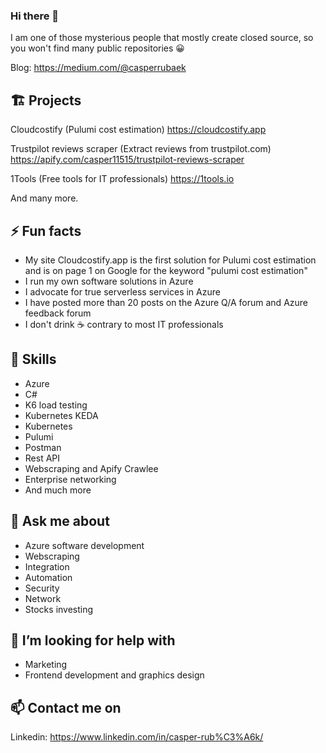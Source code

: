 ### Hi there 👋

I am one of those mysterious people that mostly create closed source, so you won't find many public repositories 😀 

Blog: https://medium.com/@casperrubaek

## 🏗️ Projects ##

Cloudcostify (Pulumi cost estimation)
https://cloudcostify.app

Trustpilot reviews scraper (Extract reviews from trustpilot.com)
https://apify.com/casper11515/trustpilot-reviews-scraper

1Tools (Free tools for IT professionals)
https://1tools.io

And many more.

## ⚡ Fun facts ##

- My site Cloudcostify.app is the first solution for Pulumi cost estimation and is on page 1 on Google for the keyword "pulumi cost estimation"
- I run my own software solutions in Azure
- I advocate for true serverless services in Azure
- I have posted more than 20 posts on the Azure Q/A forum and Azure feedback forum
- I don't drink ☕ contrary to most IT professionals

## 🔧 Skills ##

- Azure
- C#
- K6 load testing
- Kubernetes KEDA
- Kubernetes
- Pulumi 
- Postman
- Rest API
- Webscraping and Apify Crawlee
- Enterprise networking
- And much more

## 💬 Ask me about ##

- Azure software development
- Webscraping
- Integration
- Automation
- Security
- Network
- Stocks investing

## 🤔 I’m looking for help with ##

- Marketing
- Frontend development and graphics design

## 📫 Contact me on ##

Linkedin: https://www.linkedin.com/in/casper-rub%C3%A6k/

<!--
**Trubador/Trubador** is a ✨ _special_ ✨ repository because its `README.md` (this file) appears on your GitHub profile.
- Functions
- App Services
- API Management
- Container Apps
- Service Bus
- Key Vault
- Storage Accounts
- Cosmos DB


### Azure ###
### DevOps ###

### IT Security ###
Vue
- Python
- Javascript/Typescript


Here are some ideas to get you started:

- 🔭 I’m currently working on ...
- 🌱 I’m currently learning ...
- 👯 I’m looking to collaborate on ...
- 🤔 I’m looking for help with ...
- 💬 Ask me about ...
- 📫 How to reach me: ...
- 😄 Pronouns: ...
- ⚡ Fun fact: ...
-->


<!-- https://gprm.itsvg.in/

## 🌐 Socials:
[![LinkedIn](https://img.shields.io/badge/LinkedIn-%230077B5.svg?logo=linkedin&logoColor=white)](https://linkedin.com/in/casper-rubæk) [![Medium](https://img.shields.io/badge/Medium-12100E?logo=medium&logoColor=white)](https://medium.com/@casperrubaek) [![Twitter](https://img.shields.io/badge/Twitter-%231DA1F2.svg?logo=Twitter&logoColor=white)](https://twitter.com/CasperRubaekM) 

# 💻 Tech Stack:
![C#](https://img.shields.io/badge/c%23-%23239120.svg?style=for-the-badge&logo=c-sharp&logoColor=white) ![Azure](https://img.shields.io/badge/azure-%230072C6.svg?style=for-the-badge&logo=azure-devops&logoColor=white) ![AWS](https://img.shields.io/badge/AWS-%23FF9900.svg?style=for-the-badge&logo=amazon-aws&logoColor=white) ![Cloudflare](https://img.shields.io/badge/Cloudflare-F38020?style=for-the-badge&logo=Cloudflare&logoColor=white) ![.Net](https://img.shields.io/badge/.NET-5C2D91?style=for-the-badge&logo=.net&logoColor=white) ![MicrosoftSQLServer](https://img.shields.io/badge/Microsoft%20SQL%20Sever-CC2927?style=for-the-badge&logo=microsoft%20sql%20server&logoColor=white) ![Postman](https://img.shields.io/badge/Postman-FF6C37?style=for-the-badge&logo=postman&logoColor=white) ![Kubernetes](https://img.shields.io/badge/kubernetes-%23326ce5.svg?style=for-the-badge&logo=kubernetes&logoColor=white)
# 📊 GitHub Stats:
![](https://github-readme-stats.vercel.app/api?username=Trubador&theme=dark&hide_border=true&include_all_commits=false&count_private=false)<br/>
![](https://github-readme-streak-stats.herokuapp.com/?user=Trubador&theme=dark&hide_border=true)<br/>
![](https://github-readme-stats.vercel.app/api/top-langs/?username=Trubador&theme=dark&hide_border=true&include_all_commits=false&count_private=false&layout=compact)

---
[![](https://visitcount.itsvg.in/api?id=Trubador&icon=0&color=0)](https://visitcount.itsvg.in)

-->

